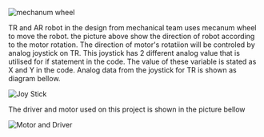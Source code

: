 ![mechanum wheel](https://user-images.githubusercontent.com/65016480/129909864-008f602d-be58-4f45-9ed6-f8eb3c906ee7.jpg)

TR and AR robot in the design from mechanical team uses mecanum wheel to move the robot. the picture above show the direction of robot according to the motor rotation.
The direction of motor's rotatiion will be controled by analog joystick on TR. This joystick has 2 different analog value that is utilised for if statement in the code.
The value of these variable is stated as X and Y in the code. Analog data from the joystick for TR is shown as diagram bellow. 

![Joy Stick](https://user-images.githubusercontent.com/65016480/129911166-e711e9cb-dc01-4ea6-9b7a-9821a10d3391.jpg)

The driver and motor used on this project is shown in the picture bellow

![Motor and Driver](https://user-images.githubusercontent.com/65016480/129914424-325de699-ad37-4745-8e4a-58057b8b7595.jpg)
